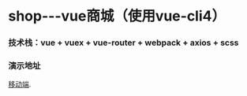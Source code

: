 # shop---vue商城（使用vue-cli4）

### 技术栈：vue + vuex + vue-router + webpack + axios + scss

### 演示地址
[移动端](http://sc.iaiui.com/home).
